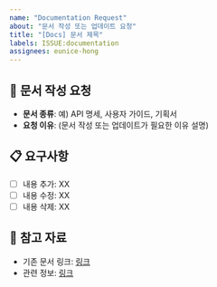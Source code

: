 ```yaml
---
name: "Documentation Request"
about: "문서 작성 또는 업데이트 요청"
title: "[Docs] 문서 제목"
labels: ISSUE:documentation
assignees: eunice-hong
---
```


## 📝 문서 작성 요청

- **문서 종류**: 예) API 명세, 사용자 가이드, 기획서
- **요청 이유**: (문서 작성 또는 업데이트가 필요한 이유 설명)

## 📋 요구사항

- [ ] 내용 추가: XX
- [ ] 내용 수정: XX
- [ ] 내용 삭제: XX

## 📎 참고 자료

- 기존 문서 링크: [링크](http://example.com)
- 관련 정보: [링크](http://example.com)